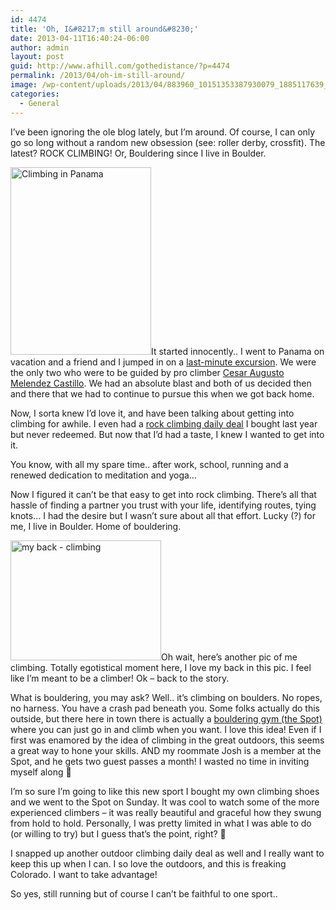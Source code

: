 ```yaml
---
id: 4474
title: 'Oh, I&#8217;m still around&#8230;'
date: 2013-04-11T16:40:24-06:00
author: admin
layout: post
guid: http://www.afhill.com/gothedistance/?p=4474
permalink: /2013/04/oh-im-still-around/
image: /wp-content/uploads/2013/04/883960_10151353387930079_1885117639_o11.jpg
categories:
  - General
---
```

I&#8217;ve been ignoring the ole blog lately, but I&#8217;m around. Of course, I can only go so long without a random new obsession (see: roller derby, crossfit). The latest? ROCK CLIMBING! Or, Bouldering since I live in Boulder.

[<img src="http://www.afhill.com/gothedistance/wp-content/uploads/2013/04/906877_10151353388850079_1115938007_o-225x300.jpg" alt="Climbing in Panama" width="225" height="300" class="alignright size-medium wp-image-4476" />](http://www.afhill.com/gothedistance/wp-content/uploads/2013/04/906877_10151353388850079_1115938007_o.jpg)It started innocently.. I went to Panama on vacation and a friend and I jumped in on a [last-minute excursion](http://boqueteoutdooradventures.com/climb.html). We were the only two who were to be guided by pro climber [Cesar Augusto Melendez Castillo](http://cesaraugustomelendez.blogspot.com/). We had an absolute blast and both of us decided then and there that we had to continue to pursue this when we got back home.

Now, I sorta knew I&#8217;d love it, and have been talking about getting into climbing for awhile. I even had a [rock climbing daily deal](http://www.denverdailydeals.com/deal/denver/apex-adventure-59-rock-climbing-49-100-credit-backpack-trip-1) I bought last year but never redeemed. But now that I&#8217;d had a taste, I knew I wanted to get into it.

You know, with all my spare time.. after work, school, running and a renewed dedication to meditation and yoga&#8230;

Now I figured it can&#8217;t be that easy to get into rock climbing. There&#8217;s all that hassle of finding a partner you trust with your life, identifying routes, tying knots&#8230; I had the desire but I wasn&#8217;t sure about all that effort. Lucky (?) for me, I live in Boulder. Home of bouldering.

[<img src="http://www.afhill.com/gothedistance/wp-content/uploads/2013/04/883960_10151353387930079_1885117639_o1.jpg" alt="my back - climbing" width="241" height="192" class="alignleft size-full wp-image-4478" />](http://www.afhill.com/gothedistance/wp-content/uploads/2013/04/883960_10151353387930079_1885117639_o1.jpg)Oh wait, here&#8217;s another pic of me climbing. Totally egotistical moment here, I love my back in this pic. I feel like I&#8217;m meant to be a climber! Ok &#8211; back to the story.

What is bouldering, you may ask? Well.. it&#8217;s climbing on boulders. No ropes, no harness. You have a crash pad beneath you. Some folks actually do this outside, but there here in town there is actually a [bouldering gym (the Spot)](http://www.thespotgym.com) where you can just go in and climb when you want. I love this idea! Even if I first was enamored by the idea of climbing in the great outdoors, this seems a great way to hone your skills. AND my roommate Josh is a member at the Spot, and he gets two guest passes a month! I wasted no time in inviting myself along 🙂 

I&#8217;m so sure I&#8217;m going to like this new sport I bought my own climbing shoes and we went to the Spot on Sunday. It was cool to watch some of the more experienced climbers &#8211; it was really beautiful and graceful how they swung from hold to hold. Personally, I was pretty limited in what I was able to do (or willing to try) but I guess that&#8217;s the point, right? 🙂

I snapped up another outdoor climbing daily deal as well and I really want to keep this up when I can. I so love the outdoors, and this is freaking Colorado. I want to take advantage!

So yes, still running but of course I can&#8217;t be faithful to one sport..
